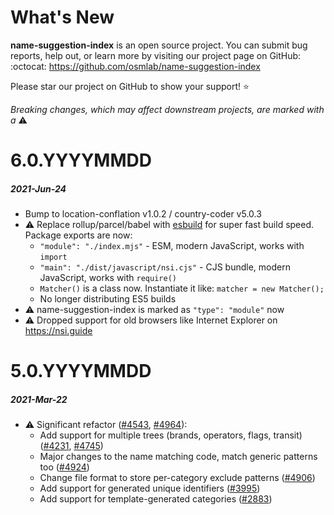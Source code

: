 # What's New

**name-suggestion-index** is an open source project. You can submit bug reports, help out,
or learn more by visiting our project page on GitHub:  :octocat: https://github.com/osmlab/name-suggestion-index

Please star our project on GitHub to show your support! ⭐️

_Breaking changes, which may affect downstream projects, are marked with a_ ⚠️


<!--
# A.B.C
##### YYYY-MMM-DD

* Added resources:
* Added events:
* Updated:

[#xxxx]: https://github.com/osmlab/name-suggestion-index/issues/xxxx
-->

# 6.0.YYYYMMDD
##### 2021-Jun-24
* Bump to location-conflation v1.0.2 / country-coder v5.0.3
* ⚠️  Replace rollup/parcel/babel with [esbuild](https://esbuild.github.io/) for super fast build speed. Package exports are now:
  * `"module": "./index.mjs"` - ESM, modern JavaScript, works with `import`
  * `"main": "./dist/javascript/nsi.cjs"` - CJS bundle, modern JavaScript, works with `require()`
  * `Matcher()` is a class now.  Instantiate it like: `matcher = new Matcher();`
  * No longer distributing ES5 builds
* ⚠️  name-suggestion-index is marked as `"type": "module"` now
* ⚠️  Dropped support for old browsers like Internet Explorer on https://nsi.guide


# 5.0.YYYYMMDD
##### 2021-Mar-22
* ⚠️  Significant refactor ([#4543], [#4964]):
  * Add support for multiple trees (brands, operators, flags, transit) ([#4231], [#4745])
  * Major changes to the name matching code, match generic patterns too ([#4924])
  * Change file format to store per-category exclude patterns ([#4906])
  * Add support for generated unique identifiers ([#3995])
  * Add support for template-generated categories ([#2883])

[#2883]: https://github.com/osmlab/name-suggestion-index/issues/2883
[#3995]: https://github.com/osmlab/name-suggestion-index/issues/3995
[#4231]: https://github.com/osmlab/name-suggestion-index/issues/4231
[#4543]: https://github.com/osmlab/name-suggestion-index/issues/4543
[#4745]: https://github.com/osmlab/name-suggestion-index/issues/4745
[#4906]: https://github.com/osmlab/name-suggestion-index/issues/4906
[#4924]: https://github.com/osmlab/name-suggestion-index/issues/4924
[#4964]: https://github.com/osmlab/name-suggestion-index/issues/4964

